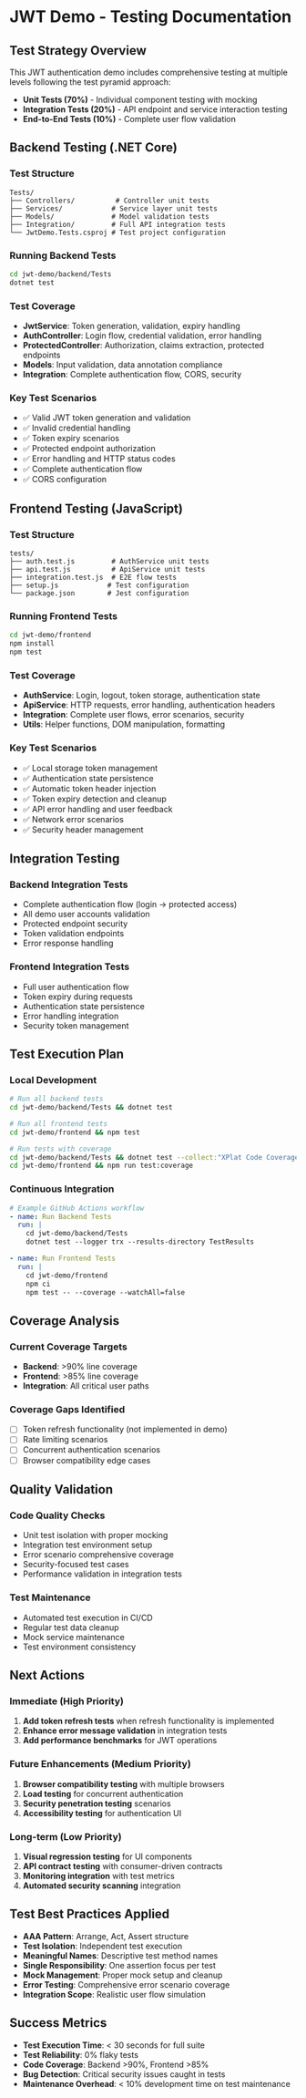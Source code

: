 # JWT Demo - Testing Documentation

## Test Strategy Overview

This JWT authentication demo includes comprehensive testing at multiple levels following the test pyramid approach:

- **Unit Tests (70%)** - Individual component testing with mocking
- **Integration Tests (20%)** - API endpoint and service interaction testing  
- **End-to-End Tests (10%)** - Complete user flow validation

## Backend Testing (.NET Core)

### Test Structure
```
Tests/
├── Controllers/          # Controller unit tests
├── Services/            # Service layer unit tests
├── Models/              # Model validation tests
├── Integration/         # Full API integration tests
└── JwtDemo.Tests.csproj # Test project configuration
```

### Running Backend Tests
```bash
cd jwt-demo/backend/Tests
dotnet test
```

### Test Coverage
- **JwtService**: Token generation, validation, expiry handling
- **AuthController**: Login flow, credential validation, error handling
- **ProtectedController**: Authorization, claims extraction, protected endpoints
- **Models**: Input validation, data annotation compliance
- **Integration**: Complete authentication flow, CORS, security

### Key Test Scenarios
- ✅ Valid JWT token generation and validation
- ✅ Invalid credential handling
- ✅ Token expiry scenarios
- ✅ Protected endpoint authorization
- ✅ Error handling and HTTP status codes
- ✅ Complete authentication flow
- ✅ CORS configuration

## Frontend Testing (JavaScript)

### Test Structure
```
tests/
├── auth.test.js         # AuthService unit tests
├── api.test.js          # ApiService unit tests
├── integration.test.js  # E2E flow tests
├── setup.js            # Test configuration
└── package.json        # Jest configuration
```

### Running Frontend Tests
```bash
cd jwt-demo/frontend
npm install
npm test
```

### Test Coverage
- **AuthService**: Login, logout, token storage, authentication state
- **ApiService**: HTTP requests, error handling, authentication headers
- **Integration**: Complete user flows, error scenarios, security
- **Utils**: Helper functions, DOM manipulation, formatting

### Key Test Scenarios
- ✅ Local storage token management
- ✅ Authentication state persistence
- ✅ Automatic token header injection
- ✅ Token expiry detection and cleanup
- ✅ API error handling and user feedback
- ✅ Network error scenarios
- ✅ Security header management

## Integration Testing

### Backend Integration Tests
- Complete authentication flow (login → protected access)
- All demo user accounts validation
- Protected endpoint security
- Token validation endpoints
- Error response handling

### Frontend Integration Tests
- Full user authentication flow
- Token expiry during requests
- Authentication state persistence
- Error handling integration
- Security token management

## Test Execution Plan

### Local Development
```bash
# Run all backend tests
cd jwt-demo/backend/Tests && dotnet test

# Run all frontend tests
cd jwt-demo/frontend && npm test

# Run tests with coverage
cd jwt-demo/backend/Tests && dotnet test --collect:"XPlat Code Coverage"
cd jwt-demo/frontend && npm run test:coverage
```

### Continuous Integration
```yaml
# Example GitHub Actions workflow
- name: Run Backend Tests
  run: |
    cd jwt-demo/backend/Tests
    dotnet test --logger trx --results-directory TestResults

- name: Run Frontend Tests
  run: |
    cd jwt-demo/frontend
    npm ci
    npm test -- --coverage --watchAll=false
```

## Coverage Analysis

### Current Coverage Targets
- **Backend**: >90% line coverage
- **Frontend**: >85% line coverage
- **Integration**: All critical user paths

### Coverage Gaps Identified
- [ ] Token refresh functionality (not implemented in demo)
- [ ] Rate limiting scenarios
- [ ] Concurrent authentication scenarios
- [ ] Browser compatibility edge cases

## Quality Validation

### Code Quality Checks
- Unit test isolation with proper mocking
- Integration test environment setup
- Error scenario comprehensive coverage
- Security-focused test cases
- Performance validation in integration tests

### Test Maintenance
- Automated test execution in CI/CD
- Regular test data cleanup
- Mock service maintenance
- Test environment consistency

## Next Actions

### Immediate (High Priority)
1. **Add token refresh tests** when refresh functionality is implemented
2. **Enhance error message validation** in integration tests
3. **Add performance benchmarks** for JWT operations

### Future Enhancements (Medium Priority)
1. **Browser compatibility testing** with multiple browsers
2. **Load testing** for concurrent authentication
3. **Security penetration testing** scenarios
4. **Accessibility testing** for authentication UI

### Long-term (Low Priority)
1. **Visual regression testing** for UI components
2. **API contract testing** with consumer-driven contracts
3. **Monitoring integration** with test metrics
4. **Automated security scanning** integration

## Test Best Practices Applied

- **AAA Pattern**: Arrange, Act, Assert structure
- **Test Isolation**: Independent test execution
- **Meaningful Names**: Descriptive test method names
- **Single Responsibility**: One assertion focus per test
- **Mock Management**: Proper mock setup and cleanup
- **Error Testing**: Comprehensive error scenario coverage
- **Integration Scope**: Realistic user flow simulation

## Success Metrics

- **Test Execution Time**: < 30 seconds for full suite
- **Test Reliability**: 0% flaky tests
- **Code Coverage**: Backend >90%, Frontend >85%
- **Bug Detection**: Critical security issues caught in tests
- **Maintenance Overhead**: < 10% development time on test maintenance